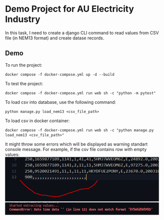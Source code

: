 
# Demo Project for AU Electricity Industry

In this task, I need to create a django CLI command to read values from CSV file (in NEM13 format) and create datase records.

## Demo

To run the project:

```
docker compose -f docker-compose.yml up -d --build
```

To test the project:
```
docker compose -f docker-compose.yml run web sh -c "python -m pytest"
```

To load csv into database, use the following command:

```
python manage.py load_nem13 <csv_file_path>
```

To load csv in docker container:

```
docker compose -f docker-compose.yml run web sh -c "python manage.py load_nem13 <csv_file_path>"
```

It might throw some errors which will be displayed as warning standart console message. For example, if the csv file contains row with empty values:
![empty columns in csv file](/images/error1.png)
![terminal error stating csv empty columns](/images/error2.png)